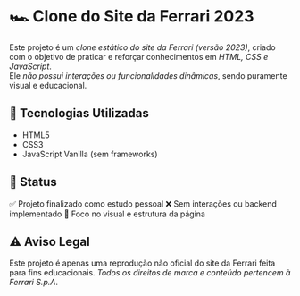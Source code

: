 # 🏎️ Clone do Site da Ferrari 2023

Este projeto é um _clone estático do site da Ferrari (versão 2023)_, criado com o objetivo de praticar e reforçar conhecimentos em _HTML, CSS e JavaScript_.  
Ele _não possui interações ou funcionalidades dinâmicas_, sendo puramente visual e educacional.

## 🧰 Tecnologias Utilizadas

- HTML5
- CSS3
- JavaScript Vanilla (sem frameworks)

## 📌 Status

✅ Projeto finalizado como estudo pessoal
❌ Sem interações ou backend implementado
🎯 Foco no visual e estrutura da página

## ⚠️ Aviso Legal

Este projeto é apenas uma reprodução não oficial do site da Ferrari feita para fins educacionais.
_Todos os direitos de marca e conteúdo pertencem à Ferrari S.p.A_.
